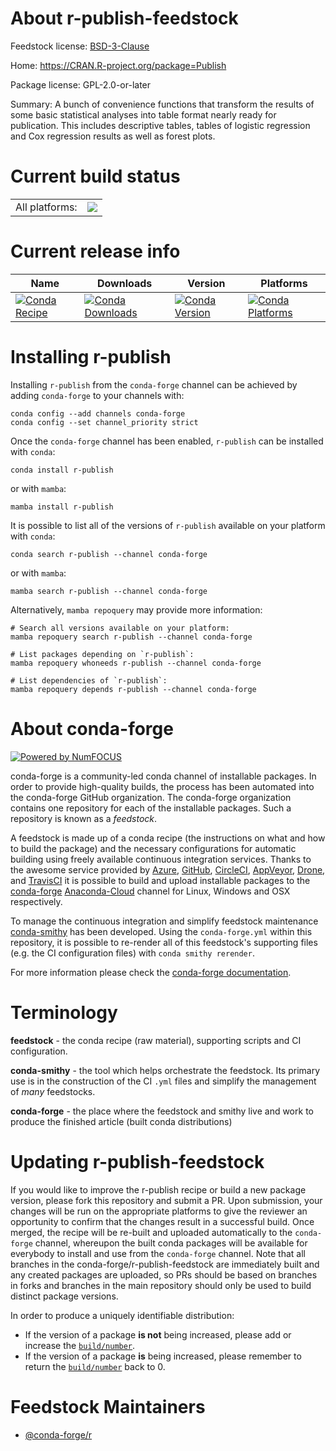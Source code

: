 About r-publish-feedstock
=========================

Feedstock license: [BSD-3-Clause](https://github.com/conda-forge/r-publish-feedstock/blob/main/LICENSE.txt)

Home: https://CRAN.R-project.org/package=Publish

Package license: GPL-2.0-or-later

Summary: A bunch of convenience functions that transform the results of some basic statistical analyses into table format nearly ready for publication. This includes descriptive tables, tables of logistic regression and Cox regression results as well as forest plots.

Current build status
====================


<table><tr><td>All platforms:</td>
    <td>
      <a href="https://dev.azure.com/conda-forge/feedstock-builds/_build/latest?definitionId=11232&branchName=main">
        <img src="https://dev.azure.com/conda-forge/feedstock-builds/_apis/build/status/r-publish-feedstock?branchName=main">
      </a>
    </td>
  </tr>
</table>

Current release info
====================

| Name | Downloads | Version | Platforms |
| --- | --- | --- | --- |
| [![Conda Recipe](https://img.shields.io/badge/recipe-r--publish-green.svg)](https://anaconda.org/conda-forge/r-publish) | [![Conda Downloads](https://img.shields.io/conda/dn/conda-forge/r-publish.svg)](https://anaconda.org/conda-forge/r-publish) | [![Conda Version](https://img.shields.io/conda/vn/conda-forge/r-publish.svg)](https://anaconda.org/conda-forge/r-publish) | [![Conda Platforms](https://img.shields.io/conda/pn/conda-forge/r-publish.svg)](https://anaconda.org/conda-forge/r-publish) |

Installing r-publish
====================

Installing `r-publish` from the `conda-forge` channel can be achieved by adding `conda-forge` to your channels with:

```
conda config --add channels conda-forge
conda config --set channel_priority strict
```

Once the `conda-forge` channel has been enabled, `r-publish` can be installed with `conda`:

```
conda install r-publish
```

or with `mamba`:

```
mamba install r-publish
```

It is possible to list all of the versions of `r-publish` available on your platform with `conda`:

```
conda search r-publish --channel conda-forge
```

or with `mamba`:

```
mamba search r-publish --channel conda-forge
```

Alternatively, `mamba repoquery` may provide more information:

```
# Search all versions available on your platform:
mamba repoquery search r-publish --channel conda-forge

# List packages depending on `r-publish`:
mamba repoquery whoneeds r-publish --channel conda-forge

# List dependencies of `r-publish`:
mamba repoquery depends r-publish --channel conda-forge
```


About conda-forge
=================

[![Powered by
NumFOCUS](https://img.shields.io/badge/powered%20by-NumFOCUS-orange.svg?style=flat&colorA=E1523D&colorB=007D8A)](https://numfocus.org)

conda-forge is a community-led conda channel of installable packages.
In order to provide high-quality builds, the process has been automated into the
conda-forge GitHub organization. The conda-forge organization contains one repository
for each of the installable packages. Such a repository is known as a *feedstock*.

A feedstock is made up of a conda recipe (the instructions on what and how to build
the package) and the necessary configurations for automatic building using freely
available continuous integration services. Thanks to the awesome service provided by
[Azure](https://azure.microsoft.com/en-us/services/devops/), [GitHub](https://github.com/),
[CircleCI](https://circleci.com/), [AppVeyor](https://www.appveyor.com/),
[Drone](https://cloud.drone.io/welcome), and [TravisCI](https://travis-ci.com/)
it is possible to build and upload installable packages to the
[conda-forge](https://anaconda.org/conda-forge) [Anaconda-Cloud](https://anaconda.org/)
channel for Linux, Windows and OSX respectively.

To manage the continuous integration and simplify feedstock maintenance
[conda-smithy](https://github.com/conda-forge/conda-smithy) has been developed.
Using the ``conda-forge.yml`` within this repository, it is possible to re-render all of
this feedstock's supporting files (e.g. the CI configuration files) with ``conda smithy rerender``.

For more information please check the [conda-forge documentation](https://conda-forge.org/docs/).

Terminology
===========

**feedstock** - the conda recipe (raw material), supporting scripts and CI configuration.

**conda-smithy** - the tool which helps orchestrate the feedstock.
                   Its primary use is in the construction of the CI ``.yml`` files
                   and simplify the management of *many* feedstocks.

**conda-forge** - the place where the feedstock and smithy live and work to
                  produce the finished article (built conda distributions)


Updating r-publish-feedstock
============================

If you would like to improve the r-publish recipe or build a new
package version, please fork this repository and submit a PR. Upon submission,
your changes will be run on the appropriate platforms to give the reviewer an
opportunity to confirm that the changes result in a successful build. Once
merged, the recipe will be re-built and uploaded automatically to the
`conda-forge` channel, whereupon the built conda packages will be available for
everybody to install and use from the `conda-forge` channel.
Note that all branches in the conda-forge/r-publish-feedstock are
immediately built and any created packages are uploaded, so PRs should be based
on branches in forks and branches in the main repository should only be used to
build distinct package versions.

In order to produce a uniquely identifiable distribution:
 * If the version of a package **is not** being increased, please add or increase
   the [``build/number``](https://docs.conda.io/projects/conda-build/en/latest/resources/define-metadata.html#build-number-and-string).
 * If the version of a package **is** being increased, please remember to return
   the [``build/number``](https://docs.conda.io/projects/conda-build/en/latest/resources/define-metadata.html#build-number-and-string)
   back to 0.

Feedstock Maintainers
=====================

* [@conda-forge/r](https://github.com/conda-forge/r/)

